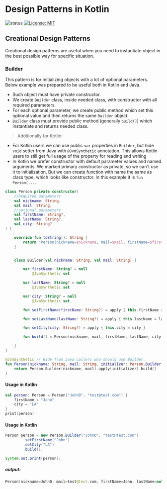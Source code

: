 # Design Patterns in Kotlin
![status](https://img.shields.io/badge/status-WorkInProgress-green)
[![License: MIT](https://img.shields.io/badge/License-MIT-blue.svg)](https://github.com/AdrianKuta/Android-Project-Template/blob/master/LICENSE)
## Creational Design Patterns

Creational design patterns are useful when you need to instantiate object in the best possible way for specific situation.

### Builder

This pattern is for initializing objects with a lot of optional parameters.
Below example was prepared to be useful both in Kotlin and Java.
- Such object must have private constructor.
- We create `Builder` class, inside needed class, with constructor with all required parameters.
- For each optional parameter, we create public method which set this optional value and then returns the same `Builder` object.
- `Builder` class must provide public method (generally `build()`) which instantiate and returns needed class.
> Additionally for Kotlin:
- For Kotlin users we can use public `var` properties in `Builder`, but hide `void` setter from Java with `@JvmSynthetic` annotation.
This allows Kotlin users to still get full usage of the property for reading and writing
- In Kotlin we prefer constructor with default parameter values and named arguments. We marked primary constructor as private, so we can't use it to initialization.
But we can create function with name the same as class type, which looks like constructor. In this example it is `fun Person(...`.
```kotlin
class Person private constructor(
    //Required parameters
    val nickname: String,
    val mail: String,
    //optional parameters
    val firstName: String?,
    val lastName: String?,
    val city: String?
) {

    override fun toString(): String {
        return "Person(nickname=$nickname, mail=$mail, firstName=$firstName, lastName=$lastName, city=$city)"
    }


    class Builder(val nickname: String, val mail: String) {

        var firstName: String? = null
            @JvmSynthetic set

        var lastName: String? = null
            @JvmSynthetic set

        var city: String? = null
            @JvmSynthetic set

        fun setFirstName(firstName: String?) = apply { this.firstName = firstName }

        fun setLastName(lastName: String?) = apply { this.lastName = lastName }

        fun setCity(city: String?) = apply { this.city = city }

        fun build() = Person(nickname, mail, firstName, lastName, city)

    }
}

@JvmSynthetic // Hide from Java callers who should use Builder.
fun Person(nickname: String, mail: String, initializer: Person.Builder.() -> Unit): Person {
    return Person.Builder(nickname, mail).apply(initializer).build()
}
```

#### Usage in Kotlin

```kotlin
val person: Person = Person("JohnD", "test@test.com") {
    firstName = "John"
    city = "LA"
}
print(person)
```

#### Usage in Kotlin

```java
Person person = new Person.Builder("JohnD", "test@test.com")
        .setFirstName("John")
        .setCity("LA")
        .build();

System.out.print(person);
```

##### output:
```kotlin
Person(nickname=JohnD, mail=test@test.com, firstName=John, lastName=null, city=LA)
```